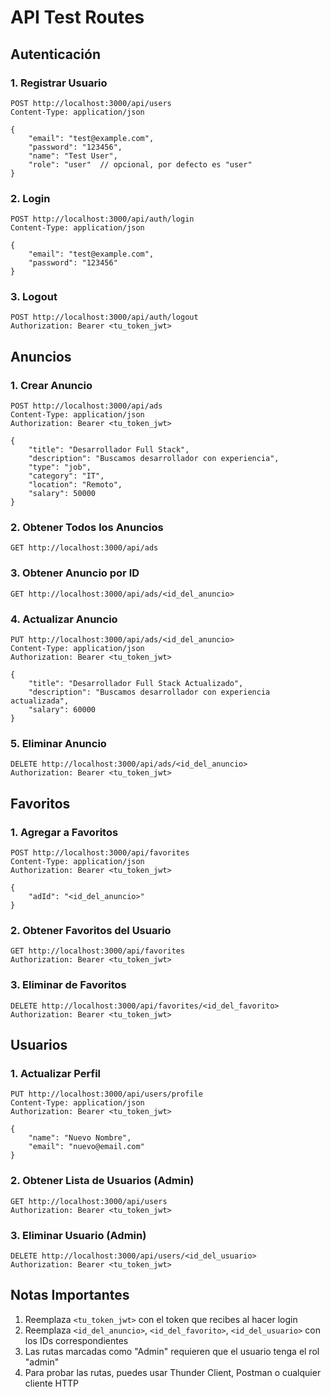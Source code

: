 # API Test Routes

## Autenticación

### 1. Registrar Usuario
```http
POST http://localhost:3000/api/users
Content-Type: application/json

{
    "email": "test@example.com",
    "password": "123456",
    "name": "Test User",
    "role": "user"  // opcional, por defecto es "user"
}
```

### 2. Login
```http
POST http://localhost:3000/api/auth/login
Content-Type: application/json

{
    "email": "test@example.com",
    "password": "123456"
}
```

### 3. Logout
```http
POST http://localhost:3000/api/auth/logout
Authorization: Bearer <tu_token_jwt>
```

## Anuncios

### 1. Crear Anuncio
```http
POST http://localhost:3000/api/ads
Content-Type: application/json
Authorization: Bearer <tu_token_jwt>

{
    "title": "Desarrollador Full Stack",
    "description": "Buscamos desarrollador con experiencia",
    "type": "job",
    "category": "IT",
    "location": "Remoto",
    "salary": 50000
}
```

### 2. Obtener Todos los Anuncios
```http
GET http://localhost:3000/api/ads
```

### 3. Obtener Anuncio por ID
```http
GET http://localhost:3000/api/ads/<id_del_anuncio>
```

### 4. Actualizar Anuncio
```http
PUT http://localhost:3000/api/ads/<id_del_anuncio>
Content-Type: application/json
Authorization: Bearer <tu_token_jwt>

{
    "title": "Desarrollador Full Stack Actualizado",
    "description": "Buscamos desarrollador con experiencia actualizada",
    "salary": 60000
}
```

### 5. Eliminar Anuncio
```http
DELETE http://localhost:3000/api/ads/<id_del_anuncio>
Authorization: Bearer <tu_token_jwt>
```

## Favoritos

### 1. Agregar a Favoritos
```http
POST http://localhost:3000/api/favorites
Content-Type: application/json
Authorization: Bearer <tu_token_jwt>

{
    "adId": "<id_del_anuncio>"
}
```

### 2. Obtener Favoritos del Usuario
```http
GET http://localhost:3000/api/favorites
Authorization: Bearer <tu_token_jwt>
```

### 3. Eliminar de Favoritos
```http
DELETE http://localhost:3000/api/favorites/<id_del_favorito>
Authorization: Bearer <tu_token_jwt>
```

## Usuarios

### 1. Actualizar Perfil
```http
PUT http://localhost:3000/api/users/profile
Content-Type: application/json
Authorization: Bearer <tu_token_jwt>

{
    "name": "Nuevo Nombre",
    "email": "nuevo@email.com"
}
```

### 2. Obtener Lista de Usuarios (Admin)
```http
GET http://localhost:3000/api/users
Authorization: Bearer <tu_token_jwt>
```

### 3. Eliminar Usuario (Admin)
```http
DELETE http://localhost:3000/api/users/<id_del_usuario>
Authorization: Bearer <tu_token_jwt>
```

## Notas Importantes

1. Reemplaza `<tu_token_jwt>` con el token que recibes al hacer login
2. Reemplaza `<id_del_anuncio>`, `<id_del_favorito>`, `<id_del_usuario>` con los IDs correspondientes
3. Las rutas marcadas como "Admin" requieren que el usuario tenga el rol "admin"
4. Para probar las rutas, puedes usar Thunder Client, Postman o cualquier cliente HTTP 